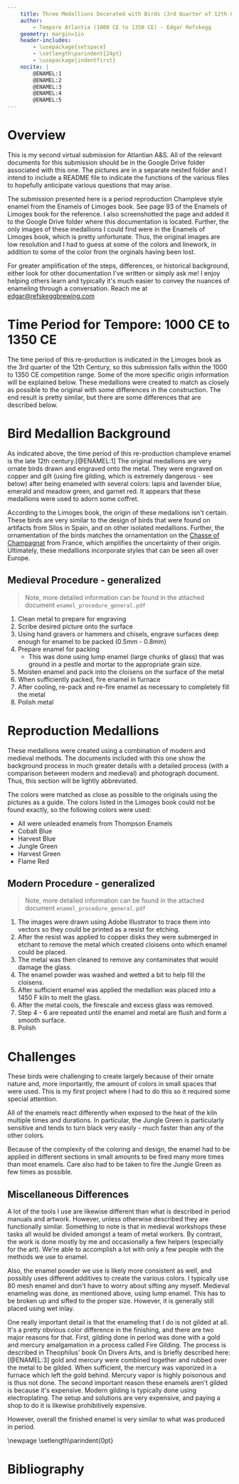 ```yaml
---
    title: Three Medallions Decorated with Birds (3rd Quarter of 12th Century)
    author:
        - Tempore Atlantia (1000 CE to 1350 CE) - Edgar Refskegg
    geometry: margin=1in
    header-includes:
        - \usepackage{setspace}
        - \setlength\parindent{24pt}
        - \usepackage{indentfirst}
    nocite: |
        @ENAMEL:1
        @ENAMEL:2
        @ENAMEL:3
        @ENAMEL:4
        @ENAMEL:5
---
```


# Overview

This is my second virtual submission for Atlantian A&S. All of the relevant documents for this submission should be in the Google Drive folder associated with this one. The pictures are in a separate nested folder and I intend to include a README file to indicate the functions of the various files to hopefully anticipate various questions that may arise. 

The submission presented here is a period reproduction Champleve style enamel from the Enamels of Limoges book. See page 93 of the Enamels of Limoges book for the reference. I also screenshotted the page and 
added it to the Google Drive folder where this documentation is located. Further, the only images of these medallions I could find were in the Enamels of Limoges book, which is pretty unfortunate.
Thus, the original images are low resolution and I had to guess at some of the colors and linework, in addition to some of the color from the orginals having been lost.

For greater amplification of the steps, differences, or historical background, either look for other documentation I've written or simply ask me! I enjoy helping others learn and typically it's much easier to 
convey the nuances of enameling through a conversation. Reach me at edgar@refskeggbrewing.com

# Time Period for Tempore: 1000 CE to 1350 CE

The time period of this re-production is indicated in the Limoges book as the 3rd quarter of the 12th Century, so this submission falls within the 1000 to 1350 CE competition range. Some of the more specific origin information will be explained below. These medallions were created to match as closely as possible to the original with some differences in the construction. The end result is pretty similar, but there are some differences that are described below.

# Bird Medallion Background

As indicated above, the time period of this re-production champleve enamel is the late 12th century.[@ENAMEL:1] The original medallions are very ornate birds drawn and engraved onto the metal. They were engraved on copper and gilt (using fire gilding, which is extremely dangerous - see below) after being enameled with several colors: lapis and lavender blue, emerald and meadow green, and garnet red. It appears that these medallions were used to adorn some coffret.

According to the Limoges book, the origin of these medallions isn't certain. These birds are very similar to the design of birds that were found on artifacts from Silos in Spain, and on other isolated medallions. Further, the ornamentation of the birds matches the ornamentation on the [Chasse of Champagnat](https://www.metmuseum.org/art/collection/search/464559) from France, which amplifies the uncertainty of their origin. Ultimately, these medallions incorporate styles that can be seen all over Europe. 

## Medieval Procedure - generalized

> Note, more detailed information can be found in the attached document `enamel_procedure_general.pdf`

1. Clean metal to prepare for engraving
2. Scribe desired picture onto the surface
3. Using hand gravers or hammers and chisels, engrave surfaces deep
   enough for enamel to be packed (0.5mm - 0.8mm)
4. Prepare enamel for packing
    * This was done using lump enamel (large chunks of glass) that was
      ground in a pestle and mortar to the appropriate grain size.
5. Moisten enamel and pack into the cloisens on the surface of the metal
6. When sufficiently packed, fire enamel in furnace
7. After cooling, re-pack and re-fire enamel as necessary to completely
   fill the metal
8. Polish metal

# Reproduction Medallions

These medallions were created using a combination of modern and medieval methods. The documents included with this one show the background process in much greater details with a detailed process (with a comparison between modern and medieval) and photograph document. Thus, this section will be lightly abbreviated.

The colors were matched as close as possible to the originals using the pictures as a guide. The colors listed in the Limoges book could not be found exactly, so the following colors were used:

* All were unleaded enamels from Thompson Enamels
* Cobalt Blue
* Harvest Blue
* Jungle Green
* Harvest Green
* Flame Red

## Modern Procedure - generalized

> Note, more detailed information can be found in the attached document `enamel_procedure_general.pdf`

1. The images were drawn using Adobe Illustrator to trace them into vectors so they could be printed as a resist for etching. 
2. After the resist was applied to copper disks they were submerged in etchant to remove the metal which created cloisens onto which enamel could be placed.  
3. The metal was then cleaned to remove any contaminates that would damage the glass.
4. The enamel powder was washed and wetted a bit to help fill the cloisens.
5. After sufficient enamel was applied the medallion was placed into a 1450 F kiln to melt the glass.
6. After the metal cools, the firescale and excess glass was removed.
7. Step 4 - 6 are repeated until the enamel and metal are flush and form a smooth surface.
8. Polish

# Challenges

These birds were challenging to create largely because of their ornate nature and, more importantly, the amount of colors in small spaces that were used. This is my first project where I had to do this so it required some special attention. 

All of the enamels react differently when exposed to the heat of the kiln multiple times and durations. In particular, the Jungle Green is particularly sensitive and tends to turn black very easily - much faster than any of the other colors. 

Because of the complexity of the coloring and design, the enamel had to be applied in different sections in small amounts to be fired many more times than most enamels. Care also had to be taken to fire the Jungle Green as few times as possible. 

## Miscellaneous Differences

A lot of the tools I use are likewise different than what is described in period manuals and artwork. However, unless otherwise described they are functionally similar. Something to note is that in medieval workshops these tasks all would be divided amongst a team of metal workers. By contrast, the work is done mostly by me and occasionally a few helpers (especially for the art). We're able to accomplish a lot with only a few people with the methods we use to enamel.

Also, the enamel powder we use is likely more consistent as well, and possibly uses different additives to create the various colors. I typically use 80 mesh enamel and don't have to worry about sifting any myself. Medieval enameling was done, as mentioned above, using lump enamel. This has to be broken up and sifted to the proper size. However, it is generally still placed using wet inlay.

One really important detail is that the enameling that I do is not gilded at all. It's a pretty obvious color difference in the finishing, and there are two major reasons for that. First, gilding done in period was done with a gold and mercury amalgamation in a process called Fire Gilding. The process is described in Theophilus' book On Divers Arts, and is briefly described here:[@ENAMEL:3] gold and mercury were combined together and rubbed over the metal to be gilded. When sufficient, the mercury was vaporized in a furnace which left the gold behind. Mercury vapor is highly poisonous and is thus not done. The second important reason these enamels aren't gilded is because it's expensive. Modern gilding is typically done using electroplating. The setup and solutions are very expensive, and paying a shop to do it is likewise prohibitively expensive. 

However, overall the finished enamel is very similar to what was produced in period. 

\newpage
\setlength\parindent{0pt}

# Bibliography
